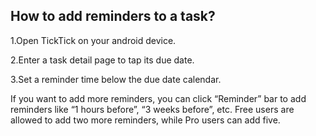 ## How to add reminders to a task?
1.Open TickTick on your android device.

2.Enter a task detail page to tap its due date.

3.Set a reminder time below the due date calendar.

If you want to add more reminders, you can click “Reminder” bar to add reminders like “1 hours before”, “3 weeks before”, etc. Free users are allowed to add two more reminders, while Pro users can add five. 






